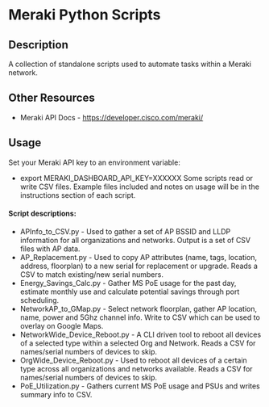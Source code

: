 # Meraki Python Scripts

## Description
A collection of standalone scripts used to automate tasks within a Meraki network.

## Other Resources
- Meraki API Docs - https://developer.cisco.com/meraki/

## Usage
Set your Meraki API key to an environment variable:
- export MERAKI_DASHBOARD_API_KEY=XXXXXX
Some scripts read or write CSV files. Example files included and notes on usage will be in the instructions section of each script.

#### Script descriptions:
- APInfo_to_CSV.py - Used to gather a set of AP BSSID and LLDP information for all organizations and networks. Output is a set of CSV files with AP data.
- AP_Replacement.py - Used to copy AP attributes (name, tags, location, address, floorplan) to a new serial for replacement or upgrade. Reads a CSV to match existing/new serial numbers.
- Energy_Savings_Calc.py - Gather MS PoE usage for the past day, estimate monthly use and calculate potential savings through port scheduling.
- NetworkAP_to_GMap.py - Select network floorplan, gather AP location, name, power and 5Ghz channel info. Write to CSV which can be used to overlay on Google Maps.
- NetworkWide_Device_Reboot.py - A CLI driven tool to reboot all devices of a selected type within a selected Org and Network. Reads a CSV for names/serial numbers of devices to skip.
- OrgWide_Device_Reboot.py - Used to reboot all devices of a certain type across all organizations and networks available. Reads a CSV for names/serial numbers of devices to skip.
- PoE_Utilization.py - Gathers current MS PoE usage and PSUs and writes summary info to CSV.